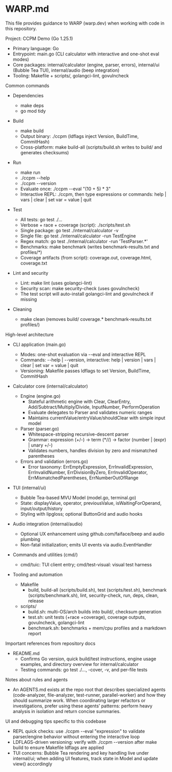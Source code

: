 # WARP.md

This file provides guidance to WARP (warp.dev) when working with code in this repository.

Project: CCPM Demo (Go 1.25.1)

- Primary language: Go
- Entrypoint: main.go (CLI calculator with interactive and one-shot eval modes)
- Core packages: internal/calculator (engine, parser, errors), internal/ui (Bubble Tea TUI), internal/audio (beep integration)
- Tooling: Makefile + scripts/, golangci-lint, govulncheck

Common commands

- Dependencies
  - make deps
  - go mod tidy

- Build
  - make build
  - Output binary: ./ccpm (ldflags inject Version, BuildTime, CommitHash)
  - Cross-platform: make build-all (scripts/build.sh writes to build/ and generates checksums)

- Run
  - make run
  - ./ccpm --help
  - ./ccpm --version
  - Evaluate once: ./ccpm --eval "(10 + 5) * 3"
  - Interactive REPL: ./ccpm, then type expressions or commands: help | vars | clear | set var = value | quit

- Test
  - All tests: go test ./...
  - Verbose + race + coverage (script): ./scripts/test.sh
  - Single package: go test ./internal/calculator -v
  - Single file: go test ./internal/calculator -run TestEngine
  - Regex match: go test ./internal/calculator -run 'TestParser.*'
  - Benchmarks: make benchmark (writes benchmark-results.txt and profiles/*)
  - Coverage artifacts (from script): coverage.out, coverage.html, coverage.txt

- Lint and security
  - Lint: make lint (uses golangci-lint)
  - Security scan: make security-check (uses govulncheck)
  - The test script will auto-install golangci-lint and govulncheck if missing

- Cleaning
  - make clean (removes build/ coverage.* benchmark-results.txt profiles/)

High-level architecture

- CLI application (main.go)
  - Modes: one-shot evaluation via --eval and interactive REPL
  - Commands: --help | --version, interactive: help | version | vars | clear | set var = value | quit
  - Versioning: Makefile passes ldflags to set Version, BuildTime, CommitHash

- Calculator core (internal/calculator)
  - Engine (engine.go)
    - Stateful arithmetic engine with Clear, ClearEntry, Add/Subtract/Multiply/Divide, InputNumber, PerformOperation
    - Evaluate delegates to Parser and validates numeric ranges
    - Maintains currentValue/entryValue/shouldClear with simple input model
  - Parser (parser.go)
    - Whitespace-stripping recursive-descent parser
    - Grammar: expression (+/-) → term (*//) → factor (number | (expr) | unary +/-)
    - Validates numbers, handles division by zero and mismatched parentheses
  - Errors and validation (errors.go)
    - Error taxonomy: ErrEmptyExpression, ErrInvalidExpression, ErrInvalidNumber, ErrDivisionByZero, ErrInvalidOperator, ErrMismatchedParentheses, ErrNumberOutOfRange

- TUI (internal/ui)
  - Bubble Tea-based MVU Model (model.go, terminal.go)
  - State: displayValue, operator, previousValue, isWaitingForOperand, input/output/history
  - Styling with lipgloss; optional ButtonGrid and audio hooks

- Audio integration (internal/audio)
  - Optional UX enhancement using github.com/faiface/beep and audio plumbing
  - Non-fatal initialization; emits UI events via audio.EventHandler

- Commands and utilities (cmd/)
  - cmd/tuic: TUI client entry; cmd/test-visual: visual test harness

- Tooling and automation
  - Makefile
    - build, build-all (scripts/build.sh), test (scripts/test.sh), benchmark (scripts/benchmark.sh), lint, security-check, run, deps, clean, release
  - scripts/
    - build.sh: multi-OS/arch builds into build/, checksum generation
    - test.sh: unit tests (+race +coverage), coverage outputs, govulncheck, golangci-lint
    - benchmark.sh: benchmarks + mem/cpu profiles and a markdown report

Important references from repository docs

- README.md
  - Confirms Go version, quick build/test instructions, engine usage examples, and directory overview for internal/calculator
  - Testing commands: go test ./..., -cover, -v, and per-file tests

Notes about rules and agents

- An AGENTS.md exists at the repo root that describes specialized agents (code-analyzer, file-analyzer, test-runner, parallel-worker) and how they should summarize work. When coordinating larger refactors or investigations, prefer using these agents’ patterns: perform heavy analysis in isolation and return concise summaries.

UI and debugging tips specific to this codebase

- REPL quick checks: use ./ccpm --eval "expression" to validate parser/engine behavior without entering the interactive loop
- LDFLAGS-driven versioning: verify with ./ccpm --version after make build to ensure Makefile ldflags are applied
- TUI concerns: Bubble Tea rendering and key handling live under internal/ui; when adding UI features, track state in Model and update view() accordingly
